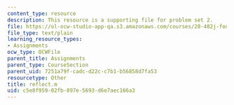 ```yaml
---
content_type: resource
description: This resource is a supporting file for problem set 2.
file: https://ol-ocw-studio-app-qa.s3.amazonaws.com/courses/20-482j-foundations-of-algorithms-and-computational-techniques-in-systems-biology-spring-2006/c5e8f95902fb897e5693d6e7aec166a3_reflect.m
file_type: text/plain
learning_resource_types:
- Assignments
ocw_type: OCWFile
parent_title: Assignments
parent_type: CourseSection
parent_uid: 7251a79f-cadc-d22c-c7b1-b56858d7fa53
resourcetype: Other
title: reflect.m
uid: c5e8f959-02fb-897e-5693-d6e7aec166a3
---
```


